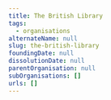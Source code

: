 ```yaml
---
title: The British Library
tags:
  - organisations
alternateName: null
slug: the-british-library
foundingDate: null
dissolutionDate: null
parentOrganisation: null
subOrganisations: []
urls: []
---
```

